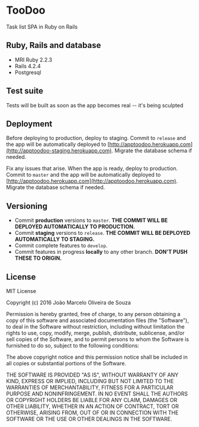 TooDoo
===

Task list SPA in Ruby on Rails

Ruby, Rails and database
---

* MRI Ruby 2.2.3
* Rails 4.2.4
* Postgresql

Test suite
---

Tests will be built as soon as the app becomes real -- it's being sculpted

Deployment
---

Before deploying to production, deploy to staging. Commit to `release` and the app will be automatically deployed to [http://apptoodoo.herokuapp.com](http://apptoodoo-staging.herokuapp.com). Migrate the database schema if needed.

Fix any issues that arise. When the app is ready, deploy to production. Commit to `master` and the app will be automatically deployed to [http://apptoodoo.herokuapp.com](http://apptoodoo.herokuapp.com). Migrate the database schema if needed.

Versioning
---

* Commit **production** versions to `master`. **THE COMMIT WILL BE DEPLOYED AUTOMATICALLY TO PRODUCTION.**
* Commit **staging** versions to `release`. **THE COMMIT WILL BE DEPLOYED AUTOMATICALLY TO STAGING.**
* Commit complete features to `develop`.
* Commit features in progress **locally** to any other branch. **DON'T PUSH THESE TO ORIGIN.**

License
---

MIT License

Copyright (c) 2016 João Marcelo Oliveira de Souza

Permission is hereby granted, free of charge, to any person obtaining a copy
of this software and associated documentation files (the "Software"), to deal
in the Software without restriction, including without limitation the rights
to use, copy, modify, merge, publish, distribute, sublicense, and/or sell
copies of the Software, and to permit persons to whom the Software is
furnished to do so, subject to the following conditions:

The above copyright notice and this permission notice shall be included in all
copies or substantial portions of the Software.

THE SOFTWARE IS PROVIDED "AS IS", WITHOUT WARRANTY OF ANY KIND, EXPRESS OR
IMPLIED, INCLUDING BUT NOT LIMITED TO THE WARRANTIES OF MERCHANTABILITY,
FITNESS FOR A PARTICULAR PURPOSE AND NONINFRINGEMENT. IN NO EVENT SHALL THE
AUTHORS OR COPYRIGHT HOLDERS BE LIABLE FOR ANY CLAIM, DAMAGES OR OTHER
LIABILITY, WHETHER IN AN ACTION OF CONTRACT, TORT OR OTHERWISE, ARISING FROM,
OUT OF OR IN CONNECTION WITH THE SOFTWARE OR THE USE OR OTHER DEALINGS IN THE
SOFTWARE.